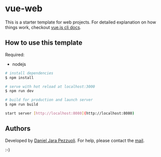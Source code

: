 # vue-web

This is a starter template for web projects.
For detailed explanation on how things work, checkout [vue.js cli docs](https://cli.vuejs.org).

## How to use this template

Required:

-   nodejs

```bash
# install dependencies
$ npm install

# serve with hot reload at localhost:3000
$ npm run dev

# build for production and launch server
$ npm run build

start server [http://localhost:8080](http://localhost:8080)
```

## Authors

Developed by [Daniel Jara Pezzuoli](http://dpezz.me).
For help, please contact the [mail](mailto:jara.pezzuoli@gmail.com).

:-)
